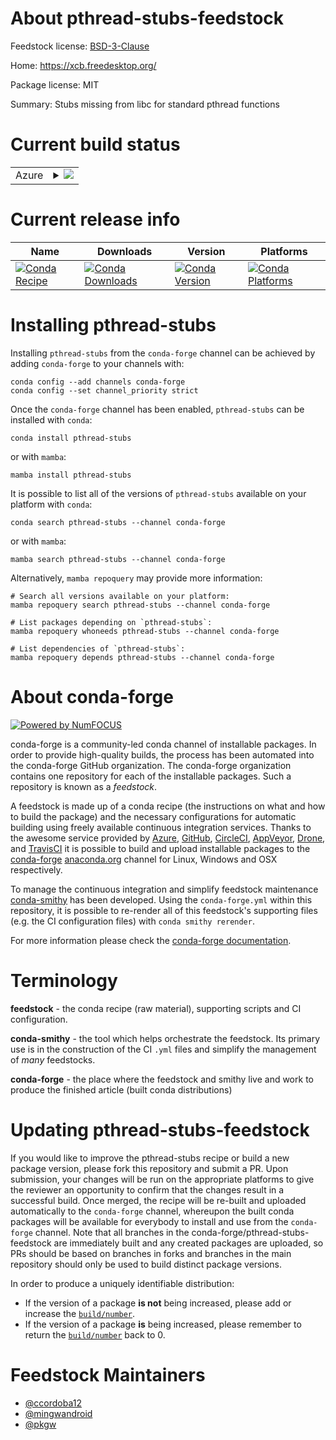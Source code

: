 About pthread-stubs-feedstock
=============================

Feedstock license: [BSD-3-Clause](https://github.com/conda-forge/pthread-stubs-feedstock/blob/main/LICENSE.txt)

Home: https://xcb.freedesktop.org/

Package license: MIT

Summary: Stubs missing from libc for standard pthread functions

Current build status
====================


<table>
    
  <tr>
    <td>Azure</td>
    <td>
      <details>
        <summary>
          <a href="https://dev.azure.com/conda-forge/feedstock-builds/_build/latest?definitionId=823&branchName=main">
            <img src="https://dev.azure.com/conda-forge/feedstock-builds/_apis/build/status/pthread-stubs-feedstock?branchName=main">
          </a>
        </summary>
        <table>
          <thead><tr><th>Variant</th><th>Status</th></tr></thead>
          <tbody><tr>
              <td>linux_64</td>
              <td>
                <a href="https://dev.azure.com/conda-forge/feedstock-builds/_build/latest?definitionId=823&branchName=main">
                  <img src="https://dev.azure.com/conda-forge/feedstock-builds/_apis/build/status/pthread-stubs-feedstock?branchName=main&jobName=linux&configuration=linux%20linux_64_" alt="variant">
                </a>
              </td>
            </tr><tr>
              <td>linux_aarch64</td>
              <td>
                <a href="https://dev.azure.com/conda-forge/feedstock-builds/_build/latest?definitionId=823&branchName=main">
                  <img src="https://dev.azure.com/conda-forge/feedstock-builds/_apis/build/status/pthread-stubs-feedstock?branchName=main&jobName=linux&configuration=linux%20linux_aarch64_" alt="variant">
                </a>
              </td>
            </tr><tr>
              <td>linux_ppc64le</td>
              <td>
                <a href="https://dev.azure.com/conda-forge/feedstock-builds/_build/latest?definitionId=823&branchName=main">
                  <img src="https://dev.azure.com/conda-forge/feedstock-builds/_apis/build/status/pthread-stubs-feedstock?branchName=main&jobName=linux&configuration=linux%20linux_ppc64le_" alt="variant">
                </a>
              </td>
            </tr><tr>
              <td>osx_64</td>
              <td>
                <a href="https://dev.azure.com/conda-forge/feedstock-builds/_build/latest?definitionId=823&branchName=main">
                  <img src="https://dev.azure.com/conda-forge/feedstock-builds/_apis/build/status/pthread-stubs-feedstock?branchName=main&jobName=osx&configuration=osx%20osx_64_" alt="variant">
                </a>
              </td>
            </tr><tr>
              <td>osx_arm64</td>
              <td>
                <a href="https://dev.azure.com/conda-forge/feedstock-builds/_build/latest?definitionId=823&branchName=main">
                  <img src="https://dev.azure.com/conda-forge/feedstock-builds/_apis/build/status/pthread-stubs-feedstock?branchName=main&jobName=osx&configuration=osx%20osx_arm64_" alt="variant">
                </a>
              </td>
            </tr><tr>
              <td>win_64</td>
              <td>
                <a href="https://dev.azure.com/conda-forge/feedstock-builds/_build/latest?definitionId=823&branchName=main">
                  <img src="https://dev.azure.com/conda-forge/feedstock-builds/_apis/build/status/pthread-stubs-feedstock?branchName=main&jobName=win&configuration=win%20win_64_" alt="variant">
                </a>
              </td>
            </tr>
          </tbody>
        </table>
      </details>
    </td>
  </tr>
</table>

Current release info
====================

| Name | Downloads | Version | Platforms |
| --- | --- | --- | --- |
| [![Conda Recipe](https://img.shields.io/badge/recipe-pthread--stubs-green.svg)](https://anaconda.org/conda-forge/pthread-stubs) | [![Conda Downloads](https://img.shields.io/conda/dn/conda-forge/pthread-stubs.svg)](https://anaconda.org/conda-forge/pthread-stubs) | [![Conda Version](https://img.shields.io/conda/vn/conda-forge/pthread-stubs.svg)](https://anaconda.org/conda-forge/pthread-stubs) | [![Conda Platforms](https://img.shields.io/conda/pn/conda-forge/pthread-stubs.svg)](https://anaconda.org/conda-forge/pthread-stubs) |

Installing pthread-stubs
========================

Installing `pthread-stubs` from the `conda-forge` channel can be achieved by adding `conda-forge` to your channels with:

```
conda config --add channels conda-forge
conda config --set channel_priority strict
```

Once the `conda-forge` channel has been enabled, `pthread-stubs` can be installed with `conda`:

```
conda install pthread-stubs
```

or with `mamba`:

```
mamba install pthread-stubs
```

It is possible to list all of the versions of `pthread-stubs` available on your platform with `conda`:

```
conda search pthread-stubs --channel conda-forge
```

or with `mamba`:

```
mamba search pthread-stubs --channel conda-forge
```

Alternatively, `mamba repoquery` may provide more information:

```
# Search all versions available on your platform:
mamba repoquery search pthread-stubs --channel conda-forge

# List packages depending on `pthread-stubs`:
mamba repoquery whoneeds pthread-stubs --channel conda-forge

# List dependencies of `pthread-stubs`:
mamba repoquery depends pthread-stubs --channel conda-forge
```


About conda-forge
=================

[![Powered by
NumFOCUS](https://img.shields.io/badge/powered%20by-NumFOCUS-orange.svg?style=flat&colorA=E1523D&colorB=007D8A)](https://numfocus.org)

conda-forge is a community-led conda channel of installable packages.
In order to provide high-quality builds, the process has been automated into the
conda-forge GitHub organization. The conda-forge organization contains one repository
for each of the installable packages. Such a repository is known as a *feedstock*.

A feedstock is made up of a conda recipe (the instructions on what and how to build
the package) and the necessary configurations for automatic building using freely
available continuous integration services. Thanks to the awesome service provided by
[Azure](https://azure.microsoft.com/en-us/services/devops/), [GitHub](https://github.com/),
[CircleCI](https://circleci.com/), [AppVeyor](https://www.appveyor.com/),
[Drone](https://cloud.drone.io/welcome), and [TravisCI](https://travis-ci.com/)
it is possible to build and upload installable packages to the
[conda-forge](https://anaconda.org/conda-forge) [anaconda.org](https://anaconda.org/)
channel for Linux, Windows and OSX respectively.

To manage the continuous integration and simplify feedstock maintenance
[conda-smithy](https://github.com/conda-forge/conda-smithy) has been developed.
Using the ``conda-forge.yml`` within this repository, it is possible to re-render all of
this feedstock's supporting files (e.g. the CI configuration files) with ``conda smithy rerender``.

For more information please check the [conda-forge documentation](https://conda-forge.org/docs/).

Terminology
===========

**feedstock** - the conda recipe (raw material), supporting scripts and CI configuration.

**conda-smithy** - the tool which helps orchestrate the feedstock.
                   Its primary use is in the construction of the CI ``.yml`` files
                   and simplify the management of *many* feedstocks.

**conda-forge** - the place where the feedstock and smithy live and work to
                  produce the finished article (built conda distributions)


Updating pthread-stubs-feedstock
================================

If you would like to improve the pthread-stubs recipe or build a new
package version, please fork this repository and submit a PR. Upon submission,
your changes will be run on the appropriate platforms to give the reviewer an
opportunity to confirm that the changes result in a successful build. Once
merged, the recipe will be re-built and uploaded automatically to the
`conda-forge` channel, whereupon the built conda packages will be available for
everybody to install and use from the `conda-forge` channel.
Note that all branches in the conda-forge/pthread-stubs-feedstock are
immediately built and any created packages are uploaded, so PRs should be based
on branches in forks and branches in the main repository should only be used to
build distinct package versions.

In order to produce a uniquely identifiable distribution:
 * If the version of a package **is not** being increased, please add or increase
   the [``build/number``](https://docs.conda.io/projects/conda-build/en/latest/resources/define-metadata.html#build-number-and-string).
 * If the version of a package **is** being increased, please remember to return
   the [``build/number``](https://docs.conda.io/projects/conda-build/en/latest/resources/define-metadata.html#build-number-and-string)
   back to 0.

Feedstock Maintainers
=====================

* [@ccordoba12](https://github.com/ccordoba12/)
* [@mingwandroid](https://github.com/mingwandroid/)
* [@pkgw](https://github.com/pkgw/)


